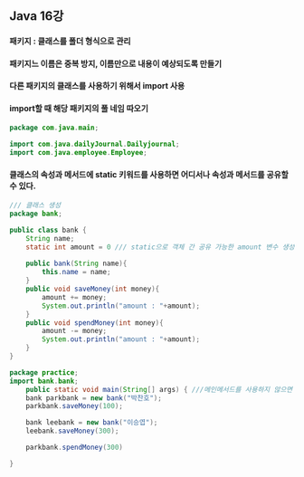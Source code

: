 ## Java 16강
#### 패키지 : 클래스를 폴더 형식으로 관리
#### 패키지느 이름은 중복 방지, 이름만으로 내용이 예상되도록 만들기
#### 다른 패키지의 클래스를 사용하기 위해서 import 사용
#### import할 때 해당 패키지의 풀 네임 따오기
``` java
package com.java.main;

import com.java.dailyJournal.Dailyjournal;
import com.java.employee.Employee;
```
#### 클래스의 속성과 메서드에 static 키워드를 사용하면 어디서나 속성과 메서드를 공유할 수 있다.
``` java
/// 클래스 생성
package bank;

public class bank {
    String name;
    static int amount = 0 /// static으로 객체 간 공유 가능한 amount 변수 생성
    
    public bank(String name){
        this.name = name;
    }
    public void saveMoney(int money){
        amount += money;
        System.out.println("amount : "+amount);
    }
    public void spendMoney(int money){
        amount -= money;
        System.out.println("amount : "+amount);
    }
}
```
``` java
package practice;
import bank.bank;
    public static void main(String[] args) { ///메인메서드를 사용하지 않으면 해당 객체 생성에서 오류
    bank parkbank = new bank("박찬호");
    parkbank.saveMoney(100);

    bank leebank = new bank("이승엽");
    leebank.saveMoney(300);

    parkbank.spendMoney(300)

}
```




